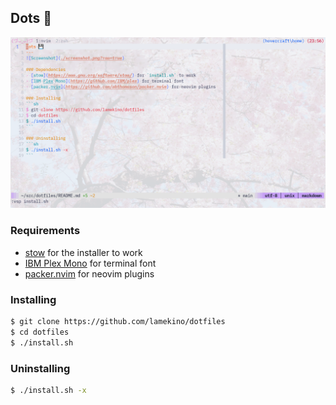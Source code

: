 Dots 💾
---
![Screenshot](./screenshot.png?raw=true)

### Requirements
- [stow](https://www.gnu.org/software/stow/) for the installer to work
- [IBM Plex Mono](https://github.com/IBM/plex) for terminal font
- [packer.nvim](https://github.com/wbthomason/packer.nvim) for neovim plugins

### Installing
```sh
$ git clone https://github.com/lamekino/dotfiles
$ cd dotfiles
$ ./install.sh
```

### Uninstalling
```sh
$ ./install.sh -x
```
